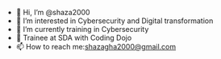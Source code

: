 - 👋 Hi, I’m @shaza2000
- 👀 I’m interested in Cybersecurity and Digital transformation
- 🌱 I’m currently training in Cybersecurity
- 💞️ Trainee at SDA with Coding Dojo
- 📫 How to reach me:shazagha2000@gmail.com

<!---
shaza2000/shaza2000 is a ✨ special ✨ repository because its `README.md` (this file) appears on your GitHub profile.
You can click the Preview link to take a look at your changes.
--->
